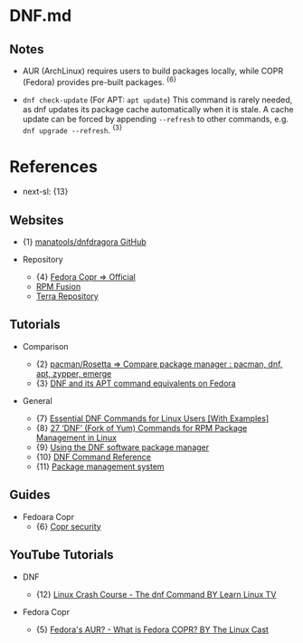 # DNF.md

## Notes

* AUR (ArchLinux) requires users to build packages locally, while COPR (Fedora) provides pre-built packages. <sup>{6}</sup>

* `dnf check-update` (For APT: `apt update`) This command is rarely needed, as dnf updates its package cache automatically when it is stale. A cache update can be forced by appending `--refresh` to other commands, e.g. `dnf upgrade --refresh`. <sup>{3}</sup>

# References

* next-sl: {13}

## Websites

* {1} [manatools/dnfdragora GitHub](https://github.com/manatools/dnfdragora)

* Repository
  * {4} [Fedora Copr => Official](https://copr.fedorainfracloud.org/coprs/)
  * [RPM Fusion](https://rpmfusion.org/)
  * [Terra Repository](https://terra.fyralabs.com/)

## Tutorials

* Comparison
  * {2} [pacman/Rosetta => Compare package manager : pacman, dnf, apt, zypper, emerge](https://wiki.archlinux.org/title/Pacman/Rosetta)
  * {3} [DNF and its APT command equivalents on Fedora](https://docs.fedoraproject.org/en-US/quick-docs/dnf-vs-apt/)

* General
  * {7} [Essential DNF Commands for Linux Users [With Examples]](https://www.debugpoint.com/dnf-commands-examples/)
  * {8} [27 ‘DNF’ (Fork of Yum) Commands for RPM Package Management in Linux](https://www.tecmint.com/dnf-commands-for-fedora-rpm-package-management/)
  * {9} [Using the DNF software package manager](https://docs.fedoraproject.org/en-US/quick-docs/dnf/)
  * {10} [DNF Command Reference](https://dnf.readthedocs.io/en/latest/command_ref.html)
  * {11} [Package management system](https://docs.fedoraproject.org/en-US/quick-docs/package-management/)

## Guides

* Fedoara Copr
  * {6} [Copr security](https://discussion.fedoraproject.org/t/copr-security/85931)

## YouTube Tutorials

* DNF
  * {12} [Linux Crash Course - The dnf Command BY Learn Linux TV](https://www.youtube.com/watch?v=mL1hMBYP1bQ)

* Fedora Copr
  * {5} [Fedora's AUR? - What is Fedora COPR? BY The Linux Cast](https://www.youtube.com/watch?v=UwKI6BJuIRA)
